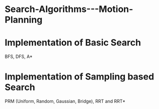 # Search-Algorithms---Motion-Planning
# Implementation of Basic Search
BFS, DFS, A*
# Implementation of Sampling based Search
PRM (Uniform, Random, Gaussian, Bridge), RRT and RRT*
